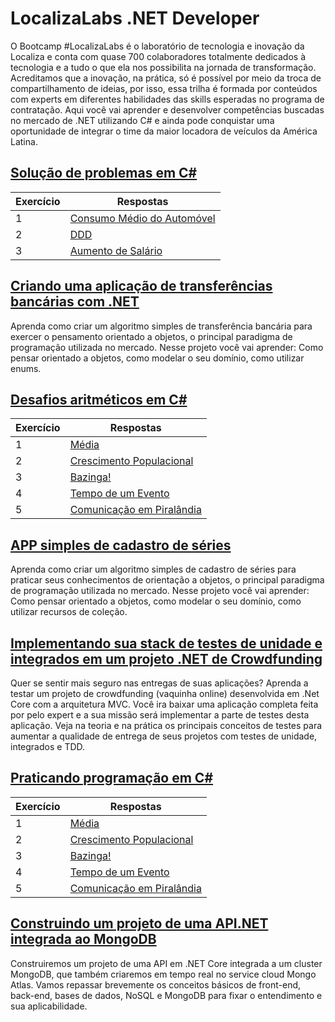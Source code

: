 # LocalizaLabs .NET Developer

O Bootcamp #LocalizaLabs é o laboratório de tecnologia e inovação da Localiza e conta com quase 700 colaboradores totalmente dedicados à tecnologia e a tudo o que ela nos possibilita na jornada de transformação. Acreditamos que a inovação, na prática, só é possível por meio da troca de compartilhamento de ideias, por isso, essa trilha é formada por conteúdos com experts em diferentes habilidades das skills esperadas no programa de contratação. Aqui você vai aprender e desenvolver competências buscadas no mercado de .NET utilizando C# e ainda pode conquistar uma oportunidade de integrar o time da maior locadora de veículos da América Latina.

## [Solução de problemas em C#](https://github.com/JefersonMelo/07-DIO/tree/master/02-LocalizaLabs/01-Solucao_de_problemas)

Exercício | Respostas
--------- | ------
1         | [Consumo Médio do Automóvel](https://github.com/JefersonMelo/07-DIO/tree/master/02-LocalizaLabs/01-Solucao_de_problemas/01-Calcular_Consumo_Medio)
2         | [DDD](https://github.com/JefersonMelo/07-DIO/tree/master/02-LocalizaLabs/01-Solucao_de_problemas/02-DDD)
3         | [Aumento de Salário](https://github.com/JefersonMelo/07-DIO/tree/master/02-LocalizaLabs/01-Solucao_de_problemas/03-Aumento_Salario)

## [Criando uma aplicação de transferências bancárias com .NET](https://github.com/JefersonMelo/07-DIO/tree/master/02-LocalizaLabs/02-AppBanco)

Aprenda como criar um algoritmo simples de transferência bancária para exercer o pensamento orientado a objetos, o principal paradigma de programação utilizada no mercado. Nesse projeto você vai aprender: Como pensar orientado a objetos, como modelar o seu domínio, como utilizar enums.

## [Desafios aritméticos em C#](https://github.com/JefersonMelo/07-DIO/tree/master/02-LocalizaLabs/03-Desafios_aritmeticos)

Exercício | Respostas
--------- | ------
1         | [Média](https://github.com/JefersonMelo/07-DIO/tree/master/02-LocalizaLabs/03-Desafios_aritmeticos/01-Notas_De_Um_Aluno)
2         | [Crescimento Populacional](https://github.com/JefersonMelo/07-DIO/tree/master/02-LocalizaLabs/03-Desafios_aritmeticos/02-Crescimento_Populacional)
3         | [Bazinga!](https://github.com/JefersonMelo/07-DIO/tree/master/02-LocalizaLabs/03-Desafios_aritmeticos/03-Bazinga)
4         | [Tempo de um Evento](https://github.com/JefersonMelo/07-DIO/tree/master/02-LocalizaLabs/03-Desafios_aritmeticos/04-Tempo_De_Um_Evento)
5         | [Comunicação em Piralândia](https://github.com/JefersonMelo/07-DIO/tree/master/02-LocalizaLabs/03-Desafios_aritmeticos/05-Comunicacao_Em_Piralandia)

## [APP simples de cadastro de séries](https://github.com/JefersonMelo/07-DIO/tree/master/01-MRV/01-Cadastro-Series)

Aprenda como criar um algoritmo simples de cadastro de séries para praticar seus conhecimentos de orientação a objetos, o principal paradigma de programação utilizada no mercado. Nesse projeto você vai aprender: Como pensar orientado a objetos, como modelar o seu domínio, como utilizar recursos de coleção.

## [Implementando sua stack de testes de unidade e integrados em um projeto .NET de Crowdfunding](https://github.com/JefersonMelo/07-DIO/tree/master/01-MRV/08-Implementando_Stack_De_Testes_.NET)

Quer se sentir mais seguro nas entregas de suas aplicações? Aprenda a testar um projeto de crowdfunding (vaquinha online) desenvolvida em .Net Core com a arquitetura MVC. Você ira baixar uma aplicação completa feita por pelo expert e a sua missão será implementar a parte de testes desta aplicação. Veja na teoria e na prática os principais conceitos de testes para aumentar a qualidade de entrega de seus projetos com testes de unidade, integrados e TDD.

## [Praticando programação em C#](https://github.com/JefersonMelo/07-DIO/tree/master/02-LocalizaLabs/06-Praticando_Programacao)

Exercício | Respostas
--------- | ------
1         | [Média](https://github.com/JefersonMelo/07-DIO/tree/master/02-LocalizaLabs/03-Desafios_aritmeticos/01-Notas_De_Um_Aluno)
2         | [Crescimento Populacional](https://github.com/JefersonMelo/07-DIO/tree/master/02-LocalizaLabs/03-Desafios_aritmeticos/02-Crescimento_Populacional)
3         | [Bazinga!](https://github.com/JefersonMelo/07-DIO/tree/master/02-LocalizaLabs/03-Desafios_aritmeticos/03-Bazinga)
4         | [Tempo de um Evento](https://github.com/JefersonMelo/07-DIO/tree/master/02-LocalizaLabs/03-Desafios_aritmeticos/04-Tempo_De_Um_Evento)
5         | [Comunicação em Piralândia](https://github.com/JefersonMelo/07-DIO/tree/master/02-LocalizaLabs/03-Desafios_aritmeticos/05-Comunicacao_Em_Piralandia)

## [Construindo um projeto de uma API.NET integrada ao MongoDB](https://github.com/JefersonMelo/07-DIO/tree/master/01-MRV/09-Construindo_Com_MongoDB)

Construiremos um projeto de uma API em .NET Core integrada a um cluster MongoDB, que também criaremos em tempo real no service cloud Mongo Atlas. Vamos repassar brevemente os conceitos básicos de front-end, back-end, bases de dados, NoSQL e MongoDB para fixar o entendimento e sua aplicabilidade.
